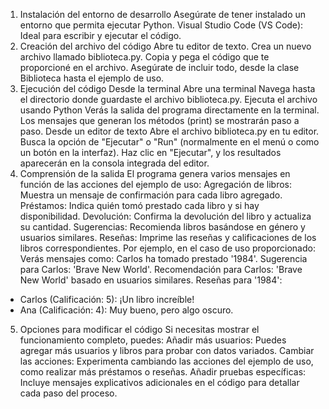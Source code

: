 1. Instalación del entorno de desarrollo
Asegúrate de tener instalado un entorno que permita ejecutar Python. 
Visual Studio Code (VS Code): Ideal para escribir y ejecutar el código.
2. Creación del archivo del código
Abre tu editor de texto.
Crea un nuevo archivo llamado biblioteca.py.
Copia y pega el código que te proporcioné en el archivo. Asegúrate de incluir todo, desde la clase Biblioteca hasta el ejemplo de uso.
3. Ejecución del código
Desde la terminal
Abre una terminal
Navega hasta el directorio donde guardaste el archivo biblioteca.py.
Ejecuta el archivo usando Python
Verás la salida del programa directamente en la terminal. Los mensajes que generan los métodos (print) se mostrarán paso a paso.
Desde un editor de texto
Abre el archivo biblioteca.py en tu editor.
Busca la opción de "Ejecutar" o "Run" (normalmente en el menú o como un botón en la interfaz).
Haz clic en "Ejecutar", y los resultados aparecerán en la consola integrada del editor.
4. Comprensión de la salida
El programa genera varios mensajes en función de las acciones del ejemplo de uso:
Agregación de libros: Muestra un mensaje de confirmación para cada libro agregado.
Préstamos: Indica quién tomó prestado cada libro y si hay disponibilidad.
Devolución: Confirma la devolución del libro y actualiza su cantidad.
Sugerencias: Recomienda libros basándose en género y usuarios similares.
Reseñas: Imprime las reseñas y calificaciones de los libros correspondientes.
Por ejemplo, en el caso de uso proporcionado:
Verás mensajes como:
Carlos ha tomado prestado '1984'.
Sugerencia para Carlos: 'Brave New World'.
Recomendación para Carlos: 'Brave New World' basado en usuarios similares.
Reseñas para '1984':
- Carlos (Calificación: 5): ¡Un libro increíble!
- Ana (Calificación: 4): Muy bueno, pero algo oscuro.
5. Opciones para modificar el código
Si necesitas mostrar el funcionamiento completo, puedes:
Añadir más usuarios: Puedes agregar más usuarios y libros para probar con datos variados.
Cambiar las acciones: Experimenta cambiando las acciones del ejemplo de uso, como realizar más préstamos o reseñas.
Añadir pruebas específicas: Incluye mensajes explicativos adicionales en el código para detallar cada paso del proceso.
